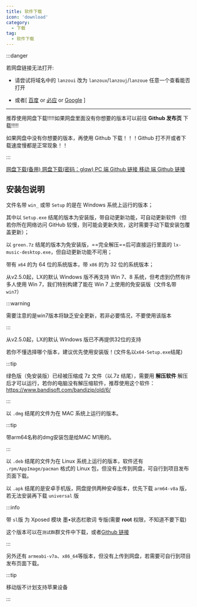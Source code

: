 ```yaml
---
title: 软件下载
icon: 'download'
category:
  - 下载
tag:
  - 软件下载
---
```


<n-message-provider>
  <downloadList />
</n-message-provider>

<script setup>
  import downloadList from '@views/download/list.vue'
</script>

:::danger

若网盘链接无法打开:

- 请尝试将域名中的 `lanzoui` 改为 `lanzoux`/`lanzouj`/`lanzoue` 任意一个查看能否打开

- 或者[ [百度](https://ffis.me/baidu/index.html?蓝奏云链接打不开) or [必应](https://kaibinyang.com/bang/?蓝奏云链接打不开) or [Google](https://moedog.org/tools/google/?q=6JOd5aWP5LqR6ZO+5o6l5omT5LiN5byA) ]

---

推荐使用网盘下载!!!!!如果网盘里面没有你想要的版本可以前往 **Github 发布页** 下载!!!!!

如果网盘中没有你想要的版本，再使用 Github 下载！！！Github 打不开或者下载速度慢都是正常现象！！

:::

<ClientOnly>
  <n-space justify="center" size="large" style="padding-top: 30px">
    <a href="https://pan.lxmusic.top/b0bf2cfa?pwd=glqw">
      <n-button tertiary round type="primary" size="large">
        <template #icon>
          <p class="font-icon icon iconfont icon-download"></p>
        </template>
        网盘下载(备用)
      </n-button>
    </a>
    <a href="https://www.lanzoui.com/b0bf2cfa/">
      <n-button tertiary round type="primary" size="large">
        <template #icon>
          <p class="font-icon icon iconfont icon-download"></p>
        </template>
        网盘下载(密码：glqw)
      </n-button>
    </a>
  </n-space>
  <n-space justify="center" size="large" style="padding-top: 30px">
    <a href="https://github.com/lyswhut/lx-music-desktop/releases/latest">
      <n-button tertiary round type="primary" size="large">
        <template #icon>
          <p class="font-icon icon iconfont icon-download"></p>
        </template>
        PC 端 Github 链接
      </n-button>
    </a>
    <a href="https://github.com/lyswhut/lx-music-mobile/releases/latest">
      <n-button tertiary round type="primary" size="large">
        <template #icon>
          <p class="font-icon icon iconfont icon-download"></p>
        </template>
        移动 端 Github 链接
      </n-button>
    </a>
  </n-space>
</ClientOnly>


## 安装包说明

文件名带 `win_` 或带 `Setup` 的是在 Windows 系统上运行的版本；

其中以 `Setup.exe` 结尾的版本为安装版，带自动更新功能，可自动更新软件（但若你所在网络访问 GitHub 较慢，则可能会更新失败，这时需要手动下载安装包覆盖更新）；

以 `green.7z` 结尾的版本为免安装版，==完全解压==后可直接运行里面的 `lx-music-desktop.exe`，但自动更新功能不可用；

带有 `x64` 的为 64 位的系统版本，带 `x86` 的为 32 位的系统版本；

从v2.5.0起，LX的默认 Windows 版不再支持 Win 7、8 系统，但考虑到仍然有许多人使用 Win 7，我们特别构建了能在 Win 7 上使用的免安装版（文件名带`win7`）

:::warning

需要注意的是win7版本将缺乏安全更新，若非必要情况，不要使用该版本

:::

从v2.5.0起，LX的默认 Windows 版已不再提供32位的支持

若你不懂选择哪个版本，建议优先使用安装版！(文件名以`x64-Setup.exe`结尾)

:::tip

绿色版（免安装版）已经被压缩成 7z 文件（以.7z 结尾），需要用 **解压软件** 解压后才可以运行，若你的电脑没有解压缩软件，推荐使用这个软件：<https://www.bandisoft.com/bandizip/old/6/>

:::

以 `.dmg` 结尾的文件为在 MAC 系统上运行的版本。

:::tip

带arm64名称的dmg安装包是给MAC M1用的。

:::

以 `.deb` 结尾的文件为在 Linux 系统上运行的版本，软件还有 `.rpm/AppImage/pacman` 格式的 Linux 包，但没有上传到网盘，可自行到项目发布页面下载。

以 `.apk` 结尾的是安卓手机版，网盘提供两种安卓版本，优先下载 `arm64-v8a` 版，若无法安装再下载 `universal` 版

:::info

带 `sl`版 为 Xposed 模块 墨•状态栏歌词 专版(需要 **root** 权限，不知道不要下载)

这个版本可以在`测试群`群文件中下载，或者[Github 链接](https://github.com/lyswhut/lx-music-mobile/actions/workflows/statusbar-lyric.yml)

:::

另外还有 `armeabi-v7a`、`x86_64`等版本，但没有上传到网盘，若需要可自行到项目发布页面下载。

:::tip

移动版不计划支持苹果设备

:::
